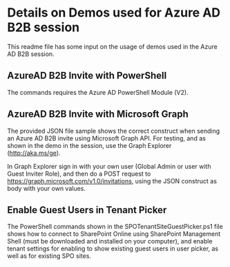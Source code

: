 # Details on Demos used for Azure AD B2B session

This readme file has some input on the usage of demos used in the Azure AD B2B session.

## AzureAD B2B Invite with PowerShell

The commands requires the Azure AD PowerShell Module (V2).

## AzureAD B2B Invite with Microsoft Graph

The provided JSON file sample shows the correct construct when sending an Azure AD B2B invite using Microsoft Graph API. For testing, and as shown in the demo in the session, use the Graph Explorer (http://aka.ms/ge).

In Graph Explorer sign in with your own user (Global Admin or user with Guest Inviter Role), and then do a POST request to https://graph.microsoft.com/v1.0/invitations, using the JSON construct as body with your own values.

## Enable Guest Users in Tenant Picker

The PowerShell commands shown in the SPOTenantSiteGuestPicker.ps1 file shows how to connect to SharePoint Online using SharePoint Management Shell (must be downloaded and installed on your computer), and enable tenant settings for enabling to show existing guest users in user picker, as well as for existing SPO sites. 